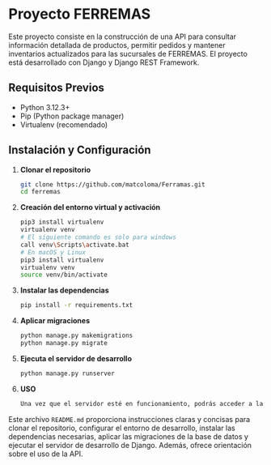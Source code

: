 # Proyecto FERREMAS

Este proyecto consiste en la construcción de una API para consultar información detallada de productos, permitir pedidos y mantener inventarios actualizados para las sucursales de FERREMAS. El proyecto está desarrollado con Django y Django REST Framework.

## Requisitos Previos

- Python 3.12.3+
- Pip (Python package manager)
- Virtualenv (recomendado)

## Instalación y Configuración


1. **Clonar el repositorio** 
   ```bash
   git clone https://github.com/matcoloma/Ferramas.git
   cd ferremas
2. **Creación del entorno virtual y activación** 
    ```bash
    pip3 install virtualenv
    virtualenv venv
    # El siguiente comando es solo para windows
    call venv\Scripts\activate.bat
    # En macOS y Linux
    pip3 install virtualenv
    virtualenv venv
    source venv/bin/activate

3. **Instalar las dependencias** 
    ```bash
    pip install -r requirements.txt

4. **Aplicar migraciones** 
    ```bash
    python manage.py makemigrations
    python manage.py migrate
5. **Ejecuta el servidor de desarrollo** 
    ```bash
    python manage.py runserver
4. **USO** 
    ```bash
    Una vez que el servidor esté en funcionamiento, podrás acceder a la API en http://127.0.0.1:8000/api/


Este archivo `README.md` proporciona instrucciones claras y concisas para clonar el repositorio, configurar el entorno de desarrollo, instalar las dependencias necesarias, aplicar las migraciones de la base de datos y ejecutar el servidor de desarrollo de Django. Además, ofrece orientación sobre el uso de la API.

